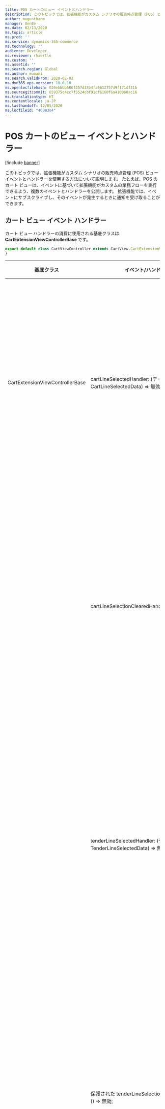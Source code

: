 ```yaml
---
title: POS カートのビュー イベントとハンドラー
description: このトピックでは、拡張機能がカスタム シナリオの販売時点管理 (POS) ビュー イベントとハンドラーを使用する方法について説明します。
author: mugunthanm
manager: AnnBe
ms.date: 02/13/2020
ms.topic: article
ms.prod: ''
ms.service: dynamics-365-commerce
ms.technology: ''
audience: Developer
ms.reviewer: rhaertle
ms.custom: ''
ms.assetid: ''
ms.search.region: Global
ms.author: mumani
ms.search.validFrom: 2020-02-02
ms.dyn365.ops.version: 10.0.10
ms.openlocfilehash: 026ebbbb586f357d18b4fa6612757d9f171df31b
ms.sourcegitcommit: 659375c4cc7f5524cbf91cf6160f6a410960ac16
ms.translationtype: HT
ms.contentlocale: ja-JP
ms.lasthandoff: 12/05/2020
ms.locfileid: "4680384"
---
```

# <a name="pos-cart-view-events-and-handlers"></a>POS カートのビュー イベントとハンドラー

[!include [banner](../../includes/banner.md)]

このトピックでは、拡張機能がカスタム シナリオの販売時点管理 (POS) ビュー イベントとハンドラーを使用する方法について説明します。 たとえば、POS のカート ビューは、イベントに基づいて拡張機能がカスタムの業務フローを実行できるよう、複数のイベントとハンドラーを公開します。 拡張機能では、イベントにサブスクライブし、そのイベントが発生するときに通知を受け取ることができます。

## <a name="cart-view-event-handlers"></a>カート ビュー イベント ハンドラー

カート ビュー ハンドラーの消費に使用される基底クラスは **CartExtensionViewControllerBase** です。

```typescript
export default class CartViewController extends CartView.CartExtensionViewControllerBase {
}
```

| 基底クラス                      | イベント/ハンドラー | 説明 |
|---------------------------------|---------------|-------------|
| CartExtensionViewControllerBase | cartLineSelectedHandler: (データ: CartLineSelectedData) =\> 無効; | カート行が選択されたときに表示されるメッセージのハンドラー。 |
|                                 | cartLineSelectionClearedHandler: () =\> 無効; | カート行の選択がクリアされたときに表示されるメッセージのハンドラー。 |
|                                 | tenderLineSelectedHandler: (データ: TenderLineSelectedData) =\> 無効; | 支払/入金の明細行が選択されたときに表示されるメッセージのハンドラー。 |
|                                 | 保護された tenderLineSelectionClearedHandler: () =\> 無効; | 支払/入金の明細行の選択がクリアされたときに表示されるメッセージのハンドラー。 |
|                                 | 保護された cartChangedHandler: (data: CartChangedData) =\> 無効; | カートが変更されたときに表示されるメッセージのハンドラー。 |
|                                 | 保護された processingAddItemOrCustomerChangedHandler: (processing: boolean) =\> 無効; | 品目または顧客の処理状態に関するメッセージを追加するハンドラー。 |
|                                 | 保護された setSelectedCartLines(setSelectedCartLinesData: SetSelectedCartLinesData): 無効; | ページに表示されるカート行を選択するハンドラー。 |

次の例では、カート ビュー イベントの使用方法を示します。

```typescript
import { ProxyEntities } from "PosApi/Entities";
import { IExtensionCartViewControllerContext } from "PosApi/Extend/Views/CartView";
import * as CartView from "PosApi/Extend/Views/CartView";
import { ArrayExtensions, StringExtensions } from "PosApi/TypeExtensions";

export default class CartViewController extends CartView.CartExtensionViewControllerBase {

    public static selectedCartLineId: string = StringExtensions.EMPTY;

    private _selectedCartLines: ProxyEntities.CartLine[];
    private _selectedTenderLines: ProxyEntities.TenderLine[];
    private _isProcessingAddItemOrCustomer: boolean;

    /**
     * Creates a new instance of the CartViewController class.
     * @param {IExtensionCartViewControllerContext} context The events Handler context.
     * @remarks The events handler context contains APIs through which a handler can communicate with POS.
     */
    constructor(context: IExtensionCartViewControllerContext) {
        super(context);

        this.cartLineSelectedHandler = (data: CartView.CartLineSelectedData): void => {
            this._selectedCartLines = data.cartLines;

            if (ArrayExtensions.hasElements(this._selectedCartLines)) {
                CartViewController.selectedCartLineId = this._selectedCartLines[0].LineId;
            }
        };

        this.cartLineSelectionClearedHandler = (): void => {
            this._selectedCartLines = undefined;
            CartViewController.selectedCartLineId = null;
        };

        this.tenderLineSelectedHandler = (data: CartView.TenderLineSelectedData): void => {
            this._selectedTenderLines = data.tenderLines;
        };

        this.tenderLineSelectionClearedHandler = (): void => {
            this._selectedCartLines = undefined;
        };

        this.processingAddItemOrCustomerChangedHandler = (processing: boolean): void => {
            this._isProcessingAddItemOrCustomer = processing;
        };
    }
}
```

## <a name="base-classes-for-consuming-cart-view-events-in-cart-view-ui-extensions"></a>カート ビューの UI 拡張機能のカート ビュー イベントを使用する基底クラス

ユーザー インターフェイス (UI) でイベントを使用する基底クラスがいくつかあります。

+ カスタム コントロール
+ **合計** ウィンドウのカスタム フィールド
+ **行** グリッドのカスタム列
+ **支払** グリッドのカスタム列
+ **出荷** グリッドのカスタム列

### <a name="custom-controls"></a>カスタム コントロール

| 基底クラス                | イベント | 説明 |
|---------------------------|-------|-------------|
| CartViewCustomControlBase | cartLineSelectedHandler: (データ: CartLineSelectedData) =\> 無効; | カート行が選択されたときに表示されるメッセージのハンドラー。 |
|                           | cartLineSelectionClearedHandler: () =\> 無効; | カート行の選択がクリアされたときに表示されるメッセージのハンドラー。 |
|                           | tenderLineSelectedHandler: (データ: TenderLineSelectedData) =\> 無効; | 支払/入金の明細行が選択されたときに表示されるメッセージのハンドラー。 |
|                           | 保護された tenderLineSelectionClearedHandler: () =\> 無効; | 支払/入金の明細行の選択がクリアされたときに表示されるメッセージのハンドラー。 |
|                           | 保護された cartChangedHandler: (data: CartChangedData) =\> 無効; | カートが変更されたときに表示されるメッセージのハンドラー。 |
|                           | 保護された processingAddItemOrCustomerChangedHandler: (processing: boolean) =\> 無効; | 品目または顧客の処理状態に関するメッセージを追加するハンドラー。 |
|                           | 保護された setSelectedCartLines(setSelectedCartLinesData: SetSelectedCartLinesData): 無効; | ページに表示されるカート行を選択するハンドラー。 |

### <a name="custom-fields-in-the-totals-pane"></a>合計ウィンドウのカスタム フィールド

| 基底クラス                         | イベント | 説明 |
|------------------------------------|-------|-------------|
| CartViewTotalsPanelCustomFieldBase | 公開 computeValue(cart: ProxyEntities.Cart): 文字列 { } | カスタム フィールドの値を計算します。 |

### <a name="custom-columns-in-the-lines-grid"></a>行グリッドのカスタム列

| 基底クラス                | イベント | 説明 |
|---------------------------|-------|-------------|
| CustomLinesGridColumnBase | 公開タイトル(): 文字列 { } | カスタム列のタイトルを設定します。 |
|                           | 公開 computeValue(cartLine: ProxyEntities.CartLine): 文字列 {} | カスタム列の値を計算します。 |
|                           | 公開配置(): CustomGridColumnAlignment { }<p>**サポートされている値:** 列挙 CustomGridColumnAlignment { 左 = 0, 右 = 1 }</p> | カスタム列の左側または右側の配置を設定します。 |

### <a name="custom-columns-in-the-payment-grid"></a>支払グリッドのカスタム列

| 基底クラス                   | イベント | 説明 |
|------------------------------|-------|-------------|
| CustomPaymentsGridColumnBase | 公開タイトル(): 文字列 { } | カスタム列のタイトルを設定します。 |
|                              | 公開 computeValue(cartLine: ProxyEntities.CartLine): 文字列 { } | カスタム列の値を計算します。 |
|                              | 公開配置(): CustomGridColumnAlignment { }<p>**サポートされている値:** 列挙 CustomGridColumnAlignment { 左 = 0, 右 = 1 }</p> | カスタム列の左側または右側の配置を設定します。 |

### <a name="custom-columns-in-the-delivery-grid"></a>出荷グリッドのカスタム列

| 基底クラス                   | イベント | 説明 |
|------------------------------|-------|-------------|
| CustomDeliveryGridColumnBase | 公開タイトル(): 文字列 { } | カスタム列のタイトルを設定します。 |
|                              | 公開 computeValue(cartLine: ProxyEntities.CartLine): 文字列 { } | カスタム列の値を計算します。 |
|                              | 公開配置(): CustomGridColumnAlignment { }<p>**サポートされている値:** 列挙 CustomGridColumnAlignment { 左 = 0, 右 = 1 }</p> | カスタム列の左側または右側の配置を設定します。 |


[!INCLUDE[footer-include](../../includes/footer-banner.md)]